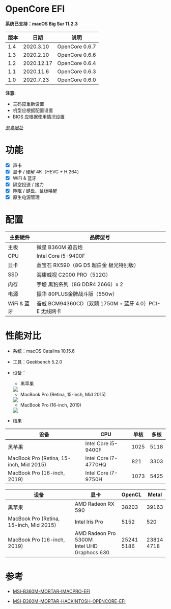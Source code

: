# OpenCore EFI

**系统已支持：macOS Big Sur 11.2.3**

| 版本 | 日期 | 说明 |
| ---- | ---- | ---- |
| 1.4 | 2020.3.10 | OpenCore 0.6.7 |
| 1.3 | 2020.2.10 | OpenCore 0.6.6 |
| 1.2 | 2020.12.17 | OpenCore 0.6.4 |
| 1.1 | 2020.11.6 | OpenCore 0.6.3 |
| 1.0 | 2020.7.23 | OpenCore 0.6.0 |



**注意:**
- 三码应重新设置
- 机型应根据配置设置
- BIOS 应根据使用情况设置
  
[*参考地址*](https://github.com/GeQ1an/MSI-B360M-MORTAR-HACKINTOSH-OPENCORE-EFI#%E4%BD%BF%E7%94%A8-efi)

# 功能

- [x] 声卡
- [x] 显卡 / 硬解 4K（HEVC + H.264）
- [x] WiFi & 蓝牙
- [x] 隔空投送 / 接力
- [x] 睡眠 / 键盘、鼠标唤醒
- [x] 原生电源管理

# 配置

| 主要硬件 | 品牌型号 |
| ---- | ---- |
| 主板  | 微星 B360M 迫击炮 |
| CPU  | Intel Core i5-9400F |
| 显卡  | 蓝宝石 RX590（8G D5 超白金 极光特别版） |
| SSD  | 海康威视 C2000 PRO（512G） |
| 内存  | 宇瞻 黑豹系列（8G DDR4 2666）x 2 |
| 电源  | 振华 80PLUS金牌战斗版（550w） |
| WiFi & 蓝牙  | 奋威 BCM94360CD（双频 1750M + 蓝牙 4.0）PCI-E 无线网卡 |

#  性能对比
- 系统：macOS Catalina 10.15.6
- 工具：Geekbench 5.2.0


- 设备：
  - 黑苹果
  <img src="images/mac.png">

  - MacBook Pro (Retina, 15-inch, Mid 2015) 
  <img src="images/mac15.PNG">  
  
  - MacBook Pro (16-inch, 2019)  
  <img src="images/mac16.PNG">   

- 结果
  
| 设备 | CPU | 单核 | 多核 |
| ---- | ---- | ---- | ---- |
| 黑苹果 | Intel Core i5-9400F |1025 | 5118 |
| MacBook Pro (Retina, 15-inch, Mid 2015) |Intel Core i7-4770HQ | 821 | 3303 |
| MacBook Pro (16-inch, 2019) | Intel Core i7-9750H | 1073 | 5425 |


| 设备 | 显卡 | OpenCL | Metal |
| ---- | ---- | ---- | ---- |
| 黑苹果 | AMD Radeon RX 590 |38203 | 39163 |
| MacBook Pro (Retina, 15-inch, Mid 2015) | Intel Iris Pro | 5152 | 520 |
| MacBook Pro (16-inch, 2019) | AMD Radeon Pro 5300M </br> Intel UHD Graphocs 630  | 25241 </br> 5186 | 23814 </br> 4718 |


# 参考
- [MSI-B360M-MORTAR-IMACPRO-EFI](https://github.com/andot/MSI-B360M-MORTAR-IMACPRO-EFI)

- [MSI-B360M-MORTAR-HACKINTOSH-OPENCORE-EFI](https://github.com/GeQ1an/MSI-B360M-MORTAR-HACKINTOSH-OPENCORE-EFI)
